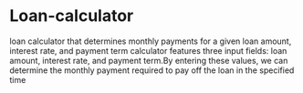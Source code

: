 # Loan-calculator
loan calculator that determines monthly payments for a given loan amount, interest rate, and payment term
calculator features three input fields: loan amount, interest rate, and payment term.By entering these values, we can determine the monthly payment required to pay off the loan in the specified time
